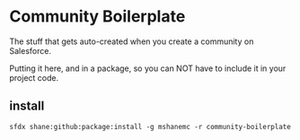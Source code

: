 # Community Boilerplate
The stuff that gets auto-created when you create a community on Salesforce.

Putting it here, and in a package, so you can NOT have to include it in your project code.

## install

`sfdx shane:github:package:install -g mshanemc -r community-boilerplate`